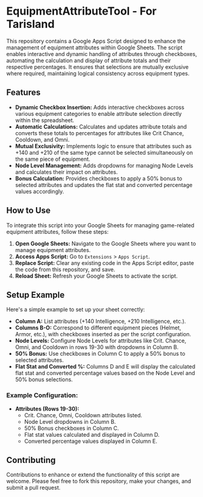 # EquipmentAttributeTool - For Tarisland

This repository contains a Google Apps Script designed to enhance the management of equipment attributes within Google Sheets. The script enables interactive and dynamic handling of attributes through checkboxes, automating the calculation and display of attribute totals and their respective percentages. It ensures that selections are mutually exclusive where required, maintaining logical consistency across equipment types.

## Features

- **Dynamic Checkbox Insertion:** Adds interactive checkboxes across various equipment categories to enable attribute selection directly within the spreadsheet.
- **Automatic Calculations:** Calculates and updates attribute totals and converts these totals to percentages for attributes like Crit Chance, Cooldown, and Omni.
- **Mutual Exclusivity:** Implements logic to ensure that attributes such as +140 and +210 of the same type cannot be selected simultaneously on the same piece of equipment.
- **Node Level Management:** Adds dropdowns for managing Node Levels and calculates their impact on attributes.
- **Bonus Calculation:** Provides checkboxes to apply a 50% bonus to selected attributes and updates the flat stat and converted percentage values accordingly.

## How to Use

To integrate this script into your Google Sheets for managing game-related equipment attributes, follow these steps:

1. **Open Google Sheets:** Navigate to the Google Sheets where you want to manage equipment attributes.
2. **Access Apps Script:** Go to `Extensions` > `Apps Script`.
3. **Replace Script:** Clear any existing code in the Apps Script editor, paste the code from this repository, and save.
4. **Reload Sheet:** Refresh your Google Sheets to activate the script.

## Setup Example

Here's a simple example to set up your sheet correctly:

- **Column A:** List attributes (+140 Intelligence, +210 Intelligence, etc.).
- **Columns B-O:** Correspond to different equipment pieces (Helmet, Armor, etc.), with checkboxes inserted as per the script configuration.
- **Node Levels:** Configure Node Levels for attributes like Crit. Chance, Omni, and Cooldown in rows 19-30 with dropdowns in Column B.
- **50% Bonus:** Use checkboxes in Column C to apply a 50% bonus to selected attributes.
- **Flat Stat and Converted %:** Columns D and E will display the calculated flat stat and converted percentage values based on the Node Level and 50% bonus selections.

### Example Configuration:

- **Attributes (Rows 19-30):** 
  - Crit. Chance, Omni, Cooldown attributes listed.
  - Node Level dropdowns in Column B.
  - 50% Bonus checkboxes in Column C.
  - Flat stat values calculated and displayed in Column D.
  - Converted percentage values displayed in Column E.

## Contributing

Contributions to enhance or extend the functionality of this script are welcome. Please feel free to fork this repository, make your changes, and submit a pull request.
